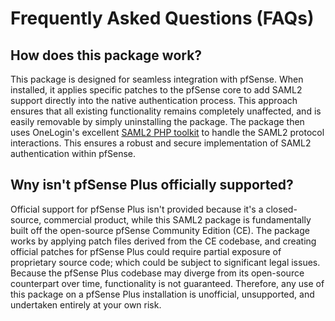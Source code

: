 # Frequently Asked Questions (FAQs)

## How does this package work?

This package is designed for seamless integration with pfSense. When installed, it applies specific patches to the
pfSense core to add SAML2 support directly into the native authentication process. This approach ensures that all
existing functionality remains completely unaffected, and is easily removable by simply uninstalling the package. The
package then uses OneLogin's excellent [SAML2 PHP toolkit](https://github.com/SAML-Toolkits/php-saml) to handle the
SAML2 protocol interactions. This ensures a robust and secure implementation of SAML2 authentication within pfSense.

## Wny isn't pfSense Plus officially supported?

Official support for pfSense Plus isn't provided because it's a closed-source, commercial product, while this SAML2
package is fundamentally built off the open-source pfSense Community Edition (CE). The package works by applying patch
files derived from the CE codebase, and creating official patches for pfSense Plus could require partial exposure of
proprietary source code; which could be subject to significant legal issues. Because the pfSense Plus codebase may
diverge from its open-source counterpart over time, functionality is not guaranteed. Therefore, any use of this package
on a pfSense Plus installation is unofficial, unsupported, and undertaken entirely at your own risk.
